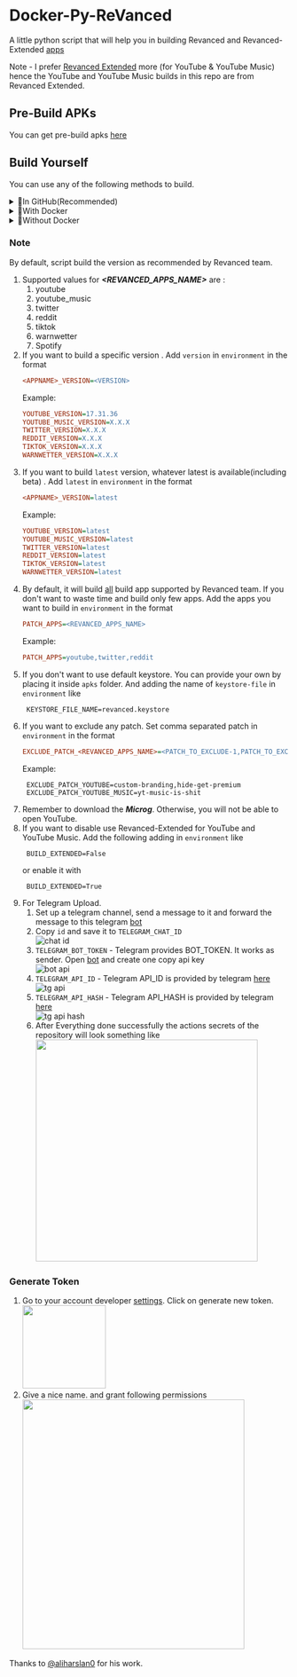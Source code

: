 # Docker-Py-ReVanced

A little python script that will help you in building Revanced and Revanced-Extended [apps](#note)

Note - I prefer [Revanced Extended](https://github.com/inotia00/revanced-patches/tree/revanced-extended) more
(for YouTube & YouTube Music) hence the YouTube and YouTube Music builds in this repo are from
Revanced Extended.

## Pre-Build APKs
You can get pre-build apks [here](https://t.me/revanced_apkss)

## Build Yourself

You can use any of the following methods to build.

<details>
<summary>🚀In GitHub(Recommended)</summary>

1. Fork the project.
![image](https://user-images.githubusercontent.com/22337329/186554644-7d4c2172-c0dd-4ea6-9ec1-08e9b567a5e3.png)
2. Add following secrets to the repo.
    1. _GH_TOKEN_ (**required**) - GitHub token so that it can upload to GitHub
       after building. Click [here](#generate-token) to learn how to get that.
    2. _VT_API_KEY_ (optional) - required only if you want Virus total scan.
    3. _ENVS_ (optional) - required only if you want to cook specific apps/versions.
    <details>
      <summary>🚶Detailed step by step guide</summary>

      - Go to the repo settings and then to actions->secret
        ![step_1]
      - Add Repository secret
        ![step_2]
      - **`GitHub Secrets`** might look like this(With VT_SCAN)
       ![secrets]

      - After adding secrets, **`ENVS`** secret might look like this
        ```ini
        PATCH_APPS=youtube_music,twitter
        EXCLUDE_PATCH_YOUTUBE=custom-branding
        EXCLUDE_PATCH_YOUTUBE_MUSIC=yt-music-is-shit
        YOUTUBE_VERSION=67.68.69
        YOUTUBE_MUSIC_VERSION=latest
        TWITTER_VERSION=0.2.2
        REDDIT_VERSION=latest
        TIKTOK_VERSION=latest
        WARNWETTER_VERSION=latest
        ```

   </details>

3. Go to actions tab. Select `Build Revanced APK`.Click on `Run Workflow`.
   1. It can take a few minute to start. Just be patient.

    <details>
      <summary>🚶Detailed step by step guide</summary>

      - Go to actions tab
        ![action_0]
      - Check the status of build, It should look green.
        ![action_1]
      - Check logs if something fails.
        ![action_2]
        ![action_3]

    </details>

4. If the building process is successful, you’ll get your APKs in the releases
    - ![apks]
5. Click on **`Build-<SomeRandomDate>`** and download the apk file.
</details>

<details>
<summary>🐳With Docker</summary>

1.  Install Docker
2.  Run script with
    ```shell
    docker-compose up
    ```

</details>

<details>
<summary>🫠Without Docker</summary>

1.  Install Java17 (zulu preferred)
2.  Install Python
3.  Create virtual environment
    ```
    python3 -m venv venv
    ```
4.  Activate virtual environment
    ```
    source venv/bin/activate
    ```
5.  Install Dependencies with
    ```
    pip install -r requirements.txt
    ```
6.  Run the script with
    ```
    python python main.py
    ```
</details>


### Note

By default, script build the version as recommended by Revanced team.

1. Supported values for **_<REVANCED_APPS_NAME>_** are :
   1. youtube
   2. youtube_music
   3. twitter
   4. reddit
   5. tiktok
   6. warnwetter
   7. Spotify
2. If you want to build a specific version . Add `version` in `environment` in the
   format
   ```ini
   <APPNAME>_VERSION=<VERSION>
   ```
   Example:
   ```ini
   YOUTUBE_VERSION=17.31.36
   YOUTUBE_MUSIC_VERSION=X.X.X
   TWITTER_VERSION=X.X.X
   REDDIT_VERSION=X.X.X
   TIKTOK_VERSION=X.X.X
   WARNWETTER_VERSION=X.X.X
   ```
3. If you want to build `latest` version, whatever latest is available(including
   beta) .
   Add `latest` in `environment` in the format
   ```ini
   <APPNAME>_VERSION=latest
   ```
   Example:
   ```ini
   YOUTUBE_VERSION=latest
   YOUTUBE_MUSIC_VERSION=latest
   TWITTER_VERSION=latest
   REDDIT_VERSION=latest
   TIKTOK_VERSION=latest
   WARNWETTER_VERSION=latest
   ```
4. By default, it will build [all](#note) build app supported by Revanced team. If you
   don't
   want to waste time and build only few apps. Add the apps you want to build in
   `environment` in the format
   ```ini
   PATCH_APPS=<REVANCED_APPS_NAME>
   ```
   Example:
   ```ini
   PATCH_APPS=youtube,twitter,reddit
   ```
5. If you don't want to use default keystore. You can provide your own by placing it
   inside `apks` folder. And adding the name of `keystore-file` in `environment` like
   ```dotenv
    KEYSTORE_FILE_NAME=revanced.keystore
   ```
6. If you want to exclude any patch. Set comma separated patch in `environment` in
   the format
   ```ini
   EXCLUDE_PATCH_<REVANCED_APPS_NAME>=<PATCH_TO_EXCLUDE-1,PATCH_TO_EXCLUDE-2>
   ```
   Example:
   ```dotenv
    EXCLUDE_PATCH_YOUTUBE=custom-branding,hide-get-premium
    EXCLUDE_PATCH_YOUTUBE_MUSIC=yt-music-is-shit
   ```
7. Remember to download the **_Microg_**. Otherwise, you will not be able to open YouTube.
8. If you want to disable use Revanced-Extended for YouTube and YouTube Music. Add the following adding
   in `environment` like
   ```dotenv
    BUILD_EXTENDED=False
   ```
   or enable it with
   ```dotenv
    BUILD_EXTENDED=True
   ```
9. For Telegram Upload.
   1. Set up a telegram channel, send a message to it and forward the message to
      this telegram [bot](https://t.me/username_to_id_bot)
   2. Copy `id` and save it to `TELEGRAM_CHAT_ID`<br>
      ![chat id]
   3. `TELEGRAM_BOT_TOKEN` - Telegram provides BOT_TOKEN. It works as sender. Open [bot](https://t.me/BotFather) and
       create one copy api key<br>
      ![bot api]
   4. `TELEGRAM_API_ID`  - Telegram API_ID is provided by telegram [here](https://my.telegram.org/apps)<br>
     ![tg api]
   5. `TELEGRAM_API_HASH` - Telegram API_HASH is provided by telegram [here](https://my.telegram.org/apps)<br>
     ![tg api hash]
   6. After Everything done successfully the actions secrets of the repository will look something like<br>
      <img src="https://i.imgur.com/dzC1KFa.png" width="400">

### Generate Token
1. Go to your account developer [settings](https://github.com/settings/tokens). Click on generate new token.<br>
   <img src="https://i.imgur.com/grofl9E.png" height="150">
2. Give a nice name. and grant following permissions<br>
   <img src="https://user-images.githubusercontent.com/22337329/186550702-69c5fb77-32c3-4689-bb5c-3a213daa5e19.png" width="400" height="450">

[secrets]: https://i.imgur.com/083Bjpg.png
[step_1]: https://i.imgur.com/Inj82KK.png
[step_2]: https://user-images.githubusercontent.com/22337329/186521861-42786e8d-5db4-43ef-9676-2f7e7c0eddc4.png
[action_0]: https://i.imgur.com/M1XdjZC.png
[action_1]: https://user-images.githubusercontent.com/22337329/186533319-0aebf294-9bac-4859-b4e1-1b4c87d39f48.png
[action_2]: https://user-images.githubusercontent.com/22337329/186533358-e27e30bc-0d16-4f56-a335-0387c481dbf8.png
[action_3]: https://user-images.githubusercontent.com/22337329/186533417-15477a2c-28c3-4e39-9f3d-c4e18202d000.png
[apks]: https://i.imgur.com/S5d7qAO.png
[chat id]: https://i.imgur.com/22UiaWs.png
[bot api]: https://i.imgur.com/A6JCyK2.png
[tg api]: https://i.imgur.com/eha3nnb.png
[tg api hash]: https://i.imgur.com/7n5k1mp.png

Thanks to [@aliharslan0](https://github.com/aliharslan0/pyrevanced) for his work.
